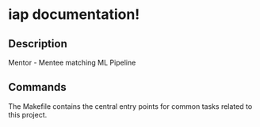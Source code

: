 # iap documentation!

## Description

Mentor - Mentee matching ML Pipeline

## Commands

The Makefile contains the central entry points for common tasks related to this project.

